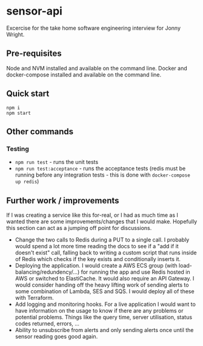 # sensor-api

Excercise for the take home software engineering interview for Jonny Wright.

## Pre-requisites

Node and NVM installed and available on the command line. Docker and docker-compose installed and available on the command line.

## Quick start

```
npm i
npm start
```

## Other commands

### Testing

- `npm run test` - runs the unit tests
- `npm run test:acceptance` - runs the acceptance tests (redis must be running before any integration tests - this is done with `docker-compose up redis`)

## Further work / improvements

If I was creating a service like this for-real, or I had as much time as I wanted there are some improvements/changes that I would make. Hopefully this section can act as a jumping off point for discussions.

- Change the two calls to Redis during a PUT to a single call. I probably would spend a lot more time reading the docs to see if a "add if it doesn't exist" call, falling back to writing a custom script that runs inside of Redis which checks if the key exists and conditionally inserts it.
- Deploying the application. I would create a AWS ECS group (with load-balancing/redundency/...) for running the app and use Redis hosted in AWS or switched to ElastiCache. It would also require an API Gateway. I would consider handing off the heavy lifting work of sending alerts to some combination of Lambda, SES and SQS. I would deploy all of these with Terraform.
- Add logging and monitoring hooks. For a live application I would want to have information on the usage to know if there are any problems or potential problems. Things like the query time, server utilisation, status codes returned, errors, ...
- Ability to unsubscribe from alerts and only sending alerts once until the sensor reading goes good again.
